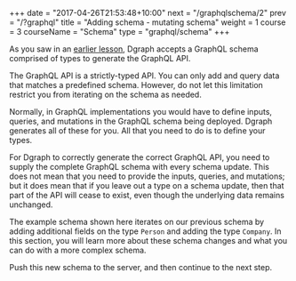 +++
date = "2017-04-26T21:53:48+10:00"
next = "/graphqlschema/2"
prev = "/?graphql"
title = "Adding schema - mutating schema"
weight = 1
course = 3
courseName = "Schema"
type = "graphql/schema"
+++

As you saw in an [earlier lesson](../../graphqlintro/3/), Dgraph accepts a
GraphQL schema comprised of types to generate the GraphQL API.

The GraphQL API is a strictly-typed API. You can only add and query data that
matches a predefined schema. However, do not let this limitation restrict you
from iterating on the schema as needed.

Normally, in GraphQL implementations you would have to define inputs, queries,
and mutations in the GraphQL schema being deployed. Dgraph generates all of
these for you. All that you need to do is to define your types.

For Dgraph to correctly generate the correct GraphQL API, you need to supply the
complete GraphQL schema with every schema update. This does not mean
that you need to provide the inputs, queries, and mutations; but it does mean
that if you leave out a type on a schema update, then that part of the API will
cease to exist, even though the underlying data remains unchanged.

The example schema shown here iterates on our previous schema by adding
additional fields on the type `Person` and adding the type `Company`. In this
section, you will learn more about these schema changes and what you can do with
a more complex schema.

Push this new schema to the server, and then continue to the next step.
